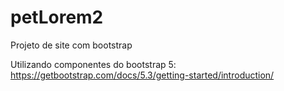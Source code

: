 # petLorem2
Projeto de site com bootstrap

Utilizando componentes do bootstrap 5: https://getbootstrap.com/docs/5.3/getting-started/introduction/
